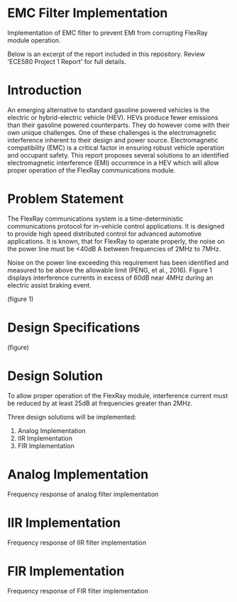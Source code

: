 # EMC Filter Implementation
Implementation of EMC filter to prevent EMI from corrupting FlexRay module operation.

Below is an excerpt of the report included in this repository. Review 'ECE580 Project 1 Report' for full details.

# Introduction

An emerging alternative to standard gasoline powered vehicles is the electric or hybrid-electric vehicle (HEV). HEVs produce fewer emissions than their gasoline powered counterparts. They do however come with their own unique challenges. One of these challenges is the electromagnetic interference inherent to their design and power source. Electromagnetic compatibility (EMC) is a critical factor in ensuring robust vehicle operation and occupant safety. This report proposes several solutions to an identified electromagnetic interference (EMI) occurrence in a HEV which will allow proper operation of the FlexRay communications module.

# Problem Statement

The FlexRay communications system is a time-deterministic communications protocol for in-vehicle control applications. It is designed to provide high speed distributed control for advanced automotive applications. It is known, that for FlexRay to operate properly, the noise on the power line must be <40dB A between frequencies of 2MHz to 7MHz.

Noise on the power line exceeding this requirement has been identified and measured to be above the allowable limit (PENG, et al., 2016). Figure 1 displays interference currents in excess of 60dB near 4MHz during an electric assist braking event.

(figure 1)

# Design Specifications

(figure)

# Design Solution

To allow proper operation of the FlexRay module, interference current must be reduced by at least 25dB at frequencies greater than 2MHz.

Three design solutions will be implemented:
1.	Analog Implementation
2.	IIR Implementation
3.	FIR Implementation 

# Analog Implementation

Frequency response of analog filter implementation 

# IIR Implementation

Frequency response of IIR filter implementation 

# FIR Implementation

Frequency response of FIR filter implementation 

